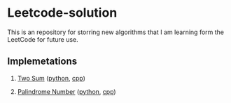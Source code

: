 # Leetcode-solution
This is an repository for storring new algorithms that I am learning form the LeetCode for future use.

## Implemetations
1. [Two Sum](https://leetcode.com/problems/two-sum/) ([python](./python/two_sum.py), [cpp](./cpp/two_sum.cpp))

9. [Palindrome Number](https://leetcode.com/problems/palindrome-number/) ([python](./python/palindrome_number.py), [cpp](./python/palindrome_number.cpp))

